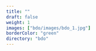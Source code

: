 ```yaml
---
title: ""
draft: false
weight: 1
images: ["bdo/images/bdo_1.jpg"]
borderColor: "green"
directory: "bdo"
---
```

